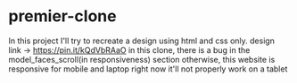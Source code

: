 # premier-clone
In this project I'll try to recreate a design using html and css only.
design link -> https://pin.it/kQdVbRAaO
in this clone, there is a bug in the model_faces_scroll(in responsiveness) section 
otherwise, this website is responsive for mobile and laptop 
right now it'll not properly work on a tablet 

